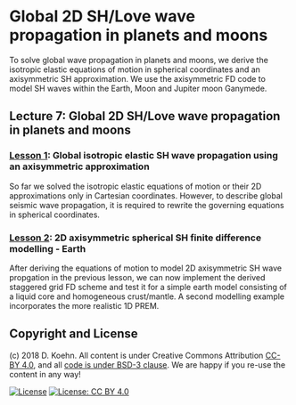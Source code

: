 # Global 2D SH/Love wave propagation in planets and moons

To solve global wave propagation in planets and moons, we derive the isotropic elastic equations of motion in spherical coordinates and an axisymmetric SH approximation. 
We use the axisymmetric FD code to model SH waves within the Earth, Moon and Jupiter moon Ganymede.

## Lecture 7: Global 2D SH/Love wave propagation in planets and moons

### [Lesson 1](http://nbviewer.ipython.org/urls/github.com/daniel-koehn/Theory-of-seismic-waves-II/tree/master/07_SH_waves_in_moons_and_planets/1_SH_wave_propagation_in_spherical_coordinates.ipynb): Global isotropic elastic SH wave propagation using an axisymmetric approximation

So far we solved the isotropic elastic equations of motion or their 2D approximations only in Cartesian coordinates. However, to describe global seismic wave propagation, it is required to rewrite the governing equations 
in spherical coordinates.

### [Lesson 2](http://nbviewer.ipython.org/urls/github.com/daniel-koehn/Theory-of-seismic-waves-II/blob/master/07_SH_waves_in_moons_and_planets/2_2D_SHaxi_FD_modelling_earth.ipynb): 2D axisymmetric spherical SH finite difference modelling - Earth

After deriving the equations of motion to model 2D axisymmetric SH wave propgation in the previous lesson, we can now implement the derived staggered grid FD scheme and test it for a simple earth model consisting of a 
liquid core and homogeneous crust/mantle. A second modelling example incorporates the more realistic 1D PREM.

## Copyright and License

(c) 2018 D. Koehn. All content is under Creative Commons Attribution [CC-BY 4.0](https://creativecommons.org/licenses/by/4.0/legalcode.txt), and all [code is under BSD-3 clause](https://github.com/engineersCode/EngComp/blob/master/LICENSE). We are happy if you re-use the content in any way!

[![License](https://img.shields.io/badge/License-BSD%203--Clause-blue.svg)](https://opensource.org/licenses/BSD-3-Clause) [![License: CC BY 4.0](https://img.shields.io/badge/License-CC%20BY%204.0-lightgrey.svg)](https://creativecommons.org/licenses/by/4.0/)
